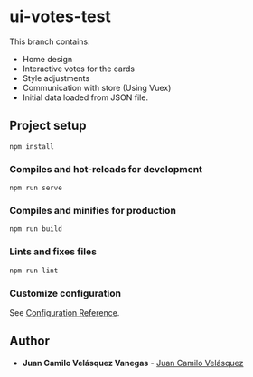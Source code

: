 # ui-votes-test

This branch contains:

* Home design
* Interactive votes for the cards
* Style adjustments
* Communication with store (Using Vuex)
* Initial data loaded from JSON file.

## Project setup
```
npm install
```

### Compiles and hot-reloads for development
```
npm run serve
```

### Compiles and minifies for production
```
npm run build
```

### Lints and fixes files
```
npm run lint
```

### Customize configuration
See [Configuration Reference](https://cli.vuejs.org/config/).

## Author

* **Juan Camilo Velásquez Vanegas** - [Juan Camilo Velásquez](https://github.com/pillowslept)
